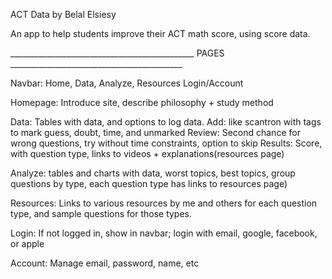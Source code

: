 ACT Data by Belal Elsiesy

An app to help students improve their ACT math score, using score data.


______________________________________________ PAGES ___________________________________________


Navbar: Home, Data, Analyze, Resources Login/Account

Homepage: Introduce site, describe philosophy + study method

Data: Tables with data, and options to log data.
    Add:  like scantron with tags to mark guess, doubt, time, and unmarked
    Review: Second chance for wrong questions, try without time constraints, option to skip
    Results: Score, with question type, links to videos + explanations(resources page)

Analyze: tables and charts with data, worst topics, best topics, group questions by type, each question type has links to resources page)

Resources: Links to various resources by me and others for each question type, and sample questions for those types.

Login: If not logged in, show in navbar; login with email, google, facebook, or apple

Account: Manage email, password, name, etc